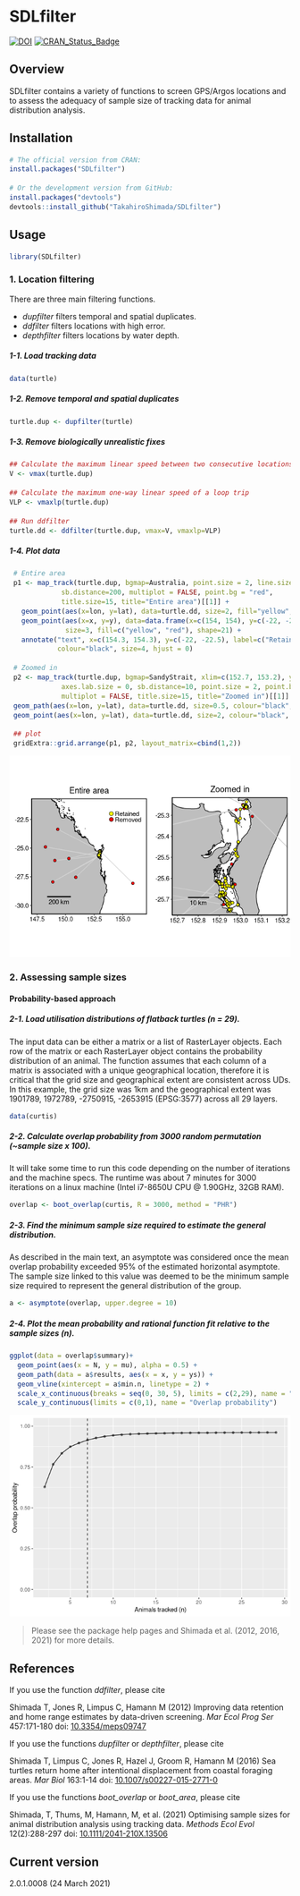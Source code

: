 <!-- README.md is generated from README.Rmd. Please edit that file -->

# SDLfilter

[![DOI](https://zenodo.org/badge/DOI/10.5281/zenodo.3631115.svg)](https://doi.org/10.5281/zenodo.3631115)
[![CRAN_Status_Badge](https://www.r-pkg.org/badges/version/SDLfilter)](https://cran.r-project.org/package=SDLfilter)

## Overview

SDLfilter contains a variety of functions to screen GPS/Argos locations
and to assess the adequacy of sample size of tracking data for animal
distribution analysis.

## Installation

``` r
# The official version from CRAN:
install.packages("SDLfilter")

# Or the development version from GitHub:
install.packages("devtools")
devtools::install_github("TakahiroShimada/SDLfilter")
```

## Usage

``` r
library(SDLfilter)
```

### 1. Location filtering

There are three main filtering functions.

-   *dupfilter* filters temporal and spatial duplicates.  
-   *ddfilter* filters locations with high error.  
-   *depthfilter* filters locations by water depth.

<!-- <p>&nbsp;</p> -->

##### 1-1. Load tracking data

``` r
data(turtle)
```

##### 1-2. Remove temporal and spatial duplicates

``` r
turtle.dup <- dupfilter(turtle)
```

##### 1-3. Remove biologically unrealistic fixes

``` r
## Calculate the maximum linear speed between two consecutive locations
V <- vmax(turtle.dup)  

## Calculate the maximum one-way linear speed of a loop trip
VLP <- vmaxlp(turtle.dup) 

## Run ddfilter
turtle.dd <- ddfilter(turtle.dup, vmax=V, vmaxlp=VLP)
```

##### 1-4. Plot data

``` r
 # Entire area
 p1 <- map_track(turtle.dup, bgmap=Australia, point.size = 2, line.size = 0.5, axes.lab.size = 0, 
             sb.distance=200, multiplot = FALSE, point.bg = "red",
             title.size=15, title="Entire area")[[1]] + 
   geom_point(aes(x=lon, y=lat), data=turtle.dd, size=2, fill="yellow", shape=21)+
   geom_point(aes(x=x, y=y), data=data.frame(x=c(154, 154), y=c(-22, -22.5)), 
              size=3, fill=c("yellow", "red"), shape=21) + 
   annotate("text", x=c(154.3, 154.3), y=c(-22, -22.5), label=c("Retained", "Removed"), 
            colour="black", size=4, hjust = 0)

 # Zoomed in
 p2 <- map_track(turtle.dup, bgmap=SandyStrait, xlim=c(152.7, 153.2), ylim=(c(-25.75, -25.24)), 
             axes.lab.size = 0, sb.distance=10, point.size = 2, point.bg = "red", line.size = 0.5, 
             multiplot = FALSE, title.size=15, title="Zoomed in")[[1]] + 
 geom_path(aes(x=lon, y=lat), data=turtle.dd, size=0.5, colour="black", linetype=1) + 
 geom_point(aes(x=lon, y=lat), data=turtle.dd, size=2, colour="black", shape=21, fill="yellow")
 
 ## plot
 gridExtra::grid.arrange(p1, p2, layout_matrix=cbind(1,2))
```

![](README_files/figure-markdown_github/unnamed-chunk-6-1.png)

### 2. Assessing sample sizes

#### Probability-based approach

##### 2-1. Load utilisation distributions of flatback turtles (n = 29).

The input data can be either a matrix or a list of RasterLayer objects.
Each row of the matrix or each RasterLayer object contains the
probability distribution of an animal. The function assumes that each
column of a matrix is associated with a unique geographical location,
therefore it is critical that the grid size and geographical extent are
consistent across UDs. In this example, the grid size was 1km and the
geographical extent was 1901789, 1972789, -2750915, -2653915 (EPSG:3577)
across all 29 layers.

``` r
data(curtis)
```

##### 2-2. Calculate overlap probability from 3000 random permutation (\~sample size x 100).

It will take some time to run this code depending on the number of
iterations and the machine specs. The runtime was about 7 minutes for
3000 iterations on a linux machine (Intel i7-8650U CPU @ 1.90GHz, 32GB
RAM).

``` r
overlap <- boot_overlap(curtis, R = 3000, method = "PHR")
```

##### 2-3. Find the minimum sample size required to estimate the general distribution.

As described in the main text, an asymptote was considered once the mean
overlap probability exceeded 95% of the estimated horizontal asymptote.
The sample size linked to this value was deemed to be the minimum sample
size required to represent the general distribution of the group.

``` r
a <- asymptote(overlap, upper.degree = 10)
```

##### 2-4. Plot the mean probability and rational function fit relative to the sample sizes (n).

``` r
ggplot(data = overlap$summary)+
  geom_point(aes(x = N, y = mu), alpha = 0.5) + 
  geom_path(data = a$results, aes(x = x, y = ys)) + 
  geom_vline(xintercept = a$min.n, linetype = 2) +
  scale_x_continuous(breaks = seq(0, 30, 5), limits = c(2,29), name = "Animals tracked (n)") +
  scale_y_continuous(limits = c(0,1), name = "Overlap probability")
```

![](README_files/figure-markdown_github/unnamed-chunk-10-1.png)

> Please see the package help pages and Shimada et al. (2012, 2016,
> 2021) for more details.

## References

If you use the function *ddfilter*, please cite

Shimada T, Jones R, Limpus C, Hamann M (2012) Improving data retention
and home range estimates by data-driven screening. *Mar Ecol Prog Ser*
457:171-180 doi:
[10.3354/meps09747](http://dx.doi.org/10.3354/meps09747)

If you use the functions *dupfilter* or *depthfilter*, please cite

Shimada T, Limpus C, Jones R, Hazel J, Groom R, Hamann M (2016) Sea
turtles return home after intentional displacement from coastal foraging
areas. *Mar Biol* 163:1-14 doi:
[10.1007/s00227-015-2771-0](http://dx.doi.org/10.1007/s00227-015-2771-0)

If you use the functions *boot_overlap* or *boot_area*, please cite

Shimada, T, Thums, M, Hamann, M, et al. (2021) Optimising sample sizes
for animal distribution analysis using tracking data. *Methods Ecol
Evol* 12(2):288-297 doi:
[10.1111/2041-210X.13506](https://doi.org/10.1111/2041-210X.13506)

## Current version

2.0.1.0008 (24 March 2021)

